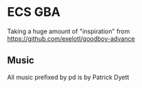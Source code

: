 # ECS GBA

Taking a huge amount of "inspiration" from https://github.com/exelotl/goodboy-advance

## Music
All music prefixed by pd is by Patrick Dyett